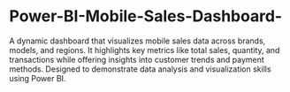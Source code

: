# Power-BI-Mobile-Sales-Dashboard-
A dynamic dashboard that visualizes mobile sales data across brands, models, and regions. It highlights key metrics like total sales, quantity, and transactions while offering insights into customer trends and payment methods. Designed to demonstrate data analysis and visualization skills using Power BI.
